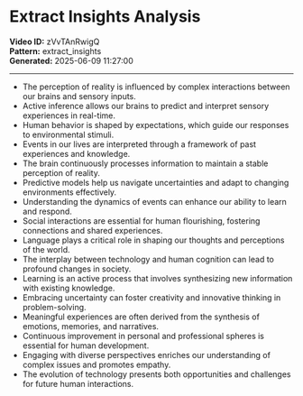 # Extract Insights Analysis

**Video ID:** zVvTAnRwigQ  
**Pattern:** extract_insights  
**Generated:** 2025-06-09 11:27:00  

---

- The perception of reality is influenced by complex interactions between our brains and sensory inputs.  
- Active inference allows our brains to predict and interpret sensory experiences in real-time.  
- Human behavior is shaped by expectations, which guide our responses to environmental stimuli.  
- Events in our lives are interpreted through a framework of past experiences and knowledge.  
- The brain continuously processes information to maintain a stable perception of reality.  
- Predictive models help us navigate uncertainties and adapt to changing environments effectively.  
- Understanding the dynamics of events can enhance our ability to learn and respond.  
- Social interactions are essential for human flourishing, fostering connections and shared experiences.  
- Language plays a critical role in shaping our thoughts and perceptions of the world.  
- The interplay between technology and human cognition can lead to profound changes in society.  
- Learning is an active process that involves synthesizing new information with existing knowledge.  
- Embracing uncertainty can foster creativity and innovative thinking in problem-solving.  
- Meaningful experiences are often derived from the synthesis of emotions, memories, and narratives.  
- Continuous improvement in personal and professional spheres is essential for human development.  
- Engaging with diverse perspectives enriches our understanding of complex issues and promotes empathy.  
- The evolution of technology presents both opportunities and challenges for future human interactions.